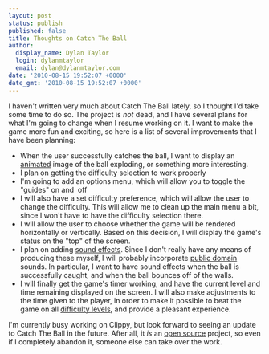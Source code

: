 ```yaml
---
layout: post
status: publish
published: false
title: Thoughts on Catch The Ball
author:
  display_name: Dylan Taylor
  login: dylanmtaylor
  email: dylan@dylanmtaylor.com
date: '2010-08-15 19:52:07 +0000'
date_gmt: '2010-08-15 19:52:07 +0000'
---
```

<p>I haven't written very much about Catch The Ball lately, so I thought I'd take some time to do so. The project is <em>not</em> dead, and I have several plans for what I'm going to change when I resume working on it. I want to make the game more fun and exciting, so here is a list of several improvements that I have been planning:</p>
<ul>
<li>When the user successfully catches the ball, I want to display an <a class="zem_slink" title="Animation" rel="wikipedia" href="http://en.wikipedia.org/wiki/Animation">animated</a> image of the ball exploding, or something more interesting.</li>
<li>I plan on getting the difficulty selection to work properly</li>
<li>I'm going to add an options menu, which will allow you to toggle the "guides" on and  off</li>
<li>I will also have a set difficulty preference, which will allow the user to change the difficulty. This will allow me to clean up the main menu a bit, since I won't have to have the difficulty selection there.</li>
<li>I will allow the user to choose whether the game will be rendered horizontally or vertically. Based on this decision, I will display the game's status on the "top" of the screen.</li>
<li>I plan on adding <a class="zem_slink" title="Sound effect" rel="wikipedia" href="http://en.wikipedia.org/wiki/Sound_effect">sound effects</a>. Since I don't really have any means of producing these myself, I will probably incorporate <a class="zem_slink" title="Public domain" rel="wikipedia" href="http://en.wikipedia.org/wiki/Public_domain">public domain</a> sounds. In particular, I want to have sound effects when the ball is successfully caught, and when the ball bounces off of the walls.</li>
<li>I will finally get the game's timer working, and have the current level and time remaining displayed on the screen. I will also make adjustments to the time given to the player, in order to make it possible to beat the game on all <a class="zem_slink" title="Difficulty level" rel="wikipedia" href="http://en.wikipedia.org/wiki/Difficulty_level">difficulty levels</a>, and provide a pleasant experience.</li>
</ul>
<p>I'm currently busy working on Clippy, but look forward to seeing an update to Catch The Ball in the future. After all, it <em>is</em> an <a class="zem_slink" title="Open source" rel="wikipedia" href="http://en.wikipedia.org/wiki/Open_source">open source</a> project, so even if I completely abandon it, someone else can take over the work.</p>
